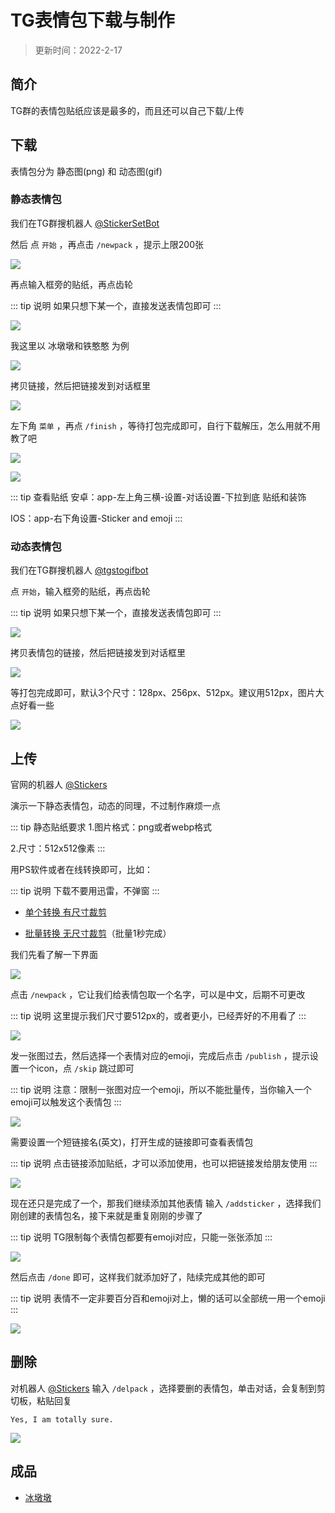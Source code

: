 # TG表情包下载与制作

> 更新时间：2022-2-17

## 简介

TG群的表情包贴纸应该是最多的，而且还可以自己下载/上传


## 下载


表情包分为 静态图(png) 和 动态图(gif)


### 静态表情包

我们在TG群搜机器人 [@StickerSetBot](https://t.me/stickerset2packbot)


然后 点 `开始` ，再点击 `/newpack` ，提示上限200张


![](/sticker/sticker-1.png)


再点输入框旁的贴纸，再点齿轮

::: tip 说明
如果只想下某一个，直接发送表情包即可
:::

![](/sticker/sticker-2.png)


我这里以 冰墩墩和铁憨憨 为例

![](/sticker/sticker-3.png)


拷贝链接，然后把链接发到对话框里


![](/sticker/sticker-4.png)



左下角 `菜单` ，再点 `/finish` ，等待打包完成即可，自行下载解压，怎么用就不用教了吧

![](/sticker/sticker-5.png)


![](/sticker/sticker-6.png)

::: tip 查看贴纸
安卓：app-左上角三横-设置-对话设置-下拉到底 贴纸和装饰

IOS：app-右下角设置-Sticker and emoji
:::





### 动态表情包

我们在TG群搜机器人 [@tgstogifbot](https://t.me/tgstogifbot)


点 `开始`，输入框旁的贴纸，再点齿轮

::: tip 说明
如果只想下某一个，直接发送表情包即可
:::

![](/sticker/sticker-7.png)


拷贝表情包的链接，然后把链接发到对话框里

![](/sticker/sticker-8.png)


等打包完成即可，默认3个尺寸：128px、256px、512px。建议用512px，图片大点好看一些

![](/sticker/sticker-9.png)





## 上传

官网的机器人 [@Stickers](https://t.me/Stickers)

演示一下静态表情包，动态的同理，不过制作麻烦一点

::: tip 静态贴纸要求
1.图片格式：png或者webp格式

2.尺寸：512x512像素
:::

用PS软件或者在线转换即可，比如：

::: tip 说明
下载不要用迅雷，不弹窗
:::

* [单个转换 有尺寸裁剪](https://www.aconvert.com/cn/image/jpg-to-png/)

* [批量转换 无尺寸裁剪](https://renzhezhilu.gitee.io/webp2jpg-online/v2.html)（批量1秒完成）



我们先看了解一下界面

![](/sticker/sticker-10.png)


点击 `/newpack` ，它让我们给表情包取一个名字，可以是中文，后期不可更改

::: tip 说明
这里提示我们尺寸要512px的，或者更小，已经弄好的不用看了
:::

![](/sticker/sticker-11.png)



发一张图过去，然后选择一个表情对应的emoji，完成后点击 `/publish` ，提示设置一个icon，点 `/skip` 跳过即可

::: tip 说明
注意：限制一张图对应一个emoji，所以不能批量传，当你输入一个emoji可以触发这个表情包
:::

![](/sticker/sticker-12.png)




需要设置一个短链接名(英文)，打开生成的链接即可查看表情包

::: tip 说明
点击链接添加贴纸，才可以添加使用，也可以把链接发给朋友使用
:::

![](/sticker/sticker-13.png)




现在还只是完成了一个，那我们继续添加其他表情 输入 `/addsticker` ，选择我们刚创建的表情包名，接下来就是重复刚刚的步骤了

::: tip 说明
TG限制每个表情包都要有emoji对应，只能一张张添加
:::

![](/sticker/sticker-14.png)


然后点击 `/done` 即可，这样我们就添加好了，陆续完成其他的即可

::: tip 说明
表情不一定非要百分百和emoji对上，懒的话可以全部统一用一个emoji
:::

![](/sticker/sticker-15.png)




## 删除

对机器人 [@Stickers](https://t.me/Stickers) 输入 `/delpack` ，选择要删的表情包，单击对话，会复制到剪切板，粘贴回复

```
Yes, I am totally sure.
```
![](/sticker/sticker-16.png)




## 成品


* [冰墩墩](https://t.me/addstickers/bingdun)


